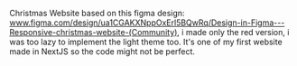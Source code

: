 Christmas Website based on this figma design: www.figma.com/design/ua1CGAKXNppOxErl5BQwRq/Design-in-Figma---Responsive-christmas-website-(Community), i made only the red version, i was too lazy to implement the light theme too. It's one of my first website made in NextJS so the code might not be perfect.
